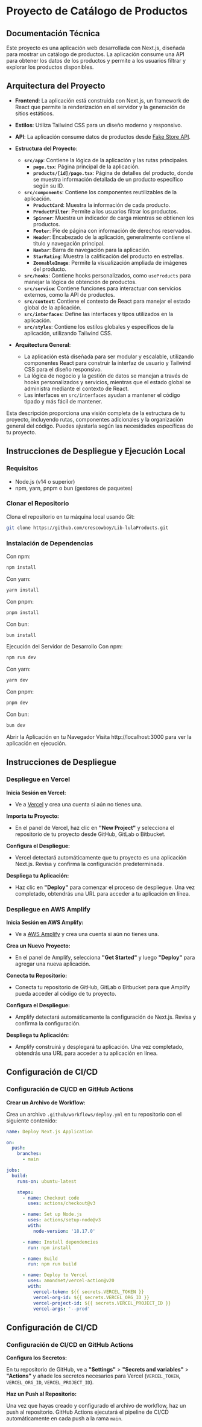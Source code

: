 # Proyecto de Catálogo de Productos

## Documentación Técnica

Este proyecto es una aplicación web desarrollada con Next.js, diseñada para mostrar un catálogo de productos. La aplicación consume una API para obtener los datos de los productos y permite a los usuarios filtrar y explorar los productos disponibles.

## Arquitectura del Proyecto

- **Frontend**: La aplicación está construida con Next.js, un framework de React que permite la renderización en el servidor y la generación de sitios estáticos.

- **Estilos**: Utiliza Tailwind CSS para un diseño moderno y responsivo.

- **API**: La aplicación consume datos de productos desde [Fake Store API](https://fakestoreapi.com/products).

- **Estructura del Proyecto**:
  - **`src/app`**: Contiene la lógica de la aplicación y las rutas principales.
    - **`page.tsx`**: Página principal de la aplicación.
    - **`products/[id]/page.tsx`**: Página de detalles del producto, donde se muestra información detallada de un producto específico según su ID.
  - **`src/components`**: Contiene los componentes reutilizables de la aplicación.
    - **`ProductCard`**: Muestra la información de cada producto.
    - **`ProductFilter`**: Permite a los usuarios filtrar los productos.
    - **`Spinner`**: Muestra un indicador de carga mientras se obtienen los productos.
    - **`Footer`**: Pie de página con información de derechos reservados.
    - **`Header`**: Encabezado de la aplicación, generalmente contiene el título y navegación principal.
    - **`Navbar`**: Barra de navegación para la aplicación.
    - **`StarRating`**: Muestra la calificación del producto en estrellas.
    - **`ZoomableImage`**: Permite la visualización ampliada de imágenes del producto.
  - **`src/hooks`**: Contiene hooks personalizados, como `useProducts` para manejar la lógica de obtención de productos.
  - **`src/service`**: Contiene funciones para interactuar con servicios externos, como la API de productos.
  - **`src/context`**: Contiene el contexto de React para manejar el estado global de la aplicación.
  - **`src/interfaces`**: Define las interfaces y tipos utilizados en la aplicación.
  - **`src/styles`**: Contiene los estilos globales y específicos de la aplicación, utilizando Tailwind CSS.

- **Arquitectura General**:
  - La aplicación está diseñada para ser modular y escalable, utilizando componentes React para construir la interfaz de usuario y Tailwind CSS para el diseño responsivo.
  - La lógica de negocio y la gestión de datos se manejan a través de hooks personalizados y servicios, mientras que el estado global se administra mediante el contexto de React.
  - Las interfaces en `src/interfaces` ayudan a mantener el código tipado y más fácil de mantener.

Esta descripción proporciona una visión completa de la estructura de tu proyecto, incluyendo rutas, componentes adicionales y la organización general del código. Puedes ajustarla según las necesidades específicas de tu proyecto.


## Instrucciones de Despliegue y Ejecución Local

### Requisitos

- Node.js (v14 o superior)
- npm, yarn, pnpm o bun (gestores de paquetes)

### Clonar el Repositorio
Clona el repositorio en tu máquina local usando Git:

```bash
git clone https://github.com/crescowboy/Lib-lulaProducts.git
```
### Instalación de Dependencias

Con npm:

```bash
npm install
```
Con yarn:


```bash
yarn install
```
Con pnpm:

```bash
pnpm install
```
Con bun:

```bash
bun install
```
Ejecución del Servidor de Desarrollo
Con npm:

```bash
npm run dev
```
Con yarn:

```bash
yarn dev
```
Con pnpm:

```bash
pnpm dev
```
Con bun:

```bash
bun dev
```
Abrir la Aplicación en tu Navegador
Visita http://localhost:3000 para ver la aplicación en ejecución.

## Instrucciones de Despliegue

### Despliegue en Vercel

**Inicia Sesión en Vercel:**

- Ve a [Vercel](https://vercel.com) y crea una cuenta si aún no tienes una.

**Importa tu Proyecto:**

- En el panel de Vercel, haz clic en **"New Project"** y selecciona el repositorio de tu proyecto desde GitHub, GitLab o Bitbucket.

**Configura el Despliegue:**

- Vercel detectará automáticamente que tu proyecto es una aplicación Next.js. Revisa y confirma la configuración predeterminada.

**Despliega tu Aplicación:**

- Haz clic en **"Deploy"** para comenzar el proceso de despliegue. Una vez completado, obtendrás una URL para acceder a tu aplicación en línea.

### Despliegue en AWS Amplify

**Inicia Sesión en AWS Amplify:**

- Ve a [AWS Amplify](https://aws.amazon.com/amplify/) y crea una cuenta si aún no tienes una.

**Crea un Nuevo Proyecto:**

- En el panel de Amplify, selecciona **"Get Started"** y luego **"Deploy"** para agregar una nueva aplicación.

**Conecta tu Repositorio:**

- Conecta tu repositorio de GitHub, GitLab o Bitbucket para que Amplify pueda acceder al código de tu proyecto.

**Configura el Despliegue:**

- Amplify detectará automáticamente la configuración de Next.js. Revisa y confirma la configuración.

**Despliega tu Aplicación:**

- Amplify construirá y desplegará tu aplicación. Una vez completado, obtendrás una URL para acceder a tu aplicación en línea.


## Configuración de CI/CD

### Configuración de CI/CD en GitHub Actions

**Crear un Archivo de Workflow:**

Crea un archivo `.github/workflows/deploy.yml` en tu repositorio con el siguiente contenido:

```yaml
name: Deploy Next.js Application

on:
  push:
    branches:
      - main

jobs:
  build:
    runs-on: ubuntu-latest

    steps:
      - name: Checkout code
        uses: actions/checkout@v3

      - name: Set up Node.js
        uses: actions/setup-node@v3
        with:
          node-version: '18.17.0' 

      - name: Install dependencies
        run: npm install

      - name: Build
        run: npm run build

      - name: Deploy to Vercel
        uses: amondnet/vercel-action@v20
        with:
          vercel-token: ${{ secrets.VERCEL_TOKEN }} 
          vercel-org-id: ${{ secrets.VERCEL_ORG_ID }}
          vercel-project-id: ${{ secrets.VERCEL_PROJECT_ID }}
          vercel-args: '--prod'
```

## Configuración de CI/CD

### Configuración de CI/CD en GitHub Actions

**Configura los Secretos:**

En tu repositorio de GitHub, ve a **"Settings"** > **"Secrets and variables"** > **"Actions"** y añade los secretos necesarios para Vercel (`VERCEL_TOKEN`, `VERCEL_ORG_ID`, `VERCEL_PROJECT_ID`).

**Haz un Push al Repositorio:**

Una vez que hayas creado y configurado el archivo de workflow, haz un push al repositorio. GitHub Actions ejecutará el pipeline de CI/CD automáticamente en cada push a la rama `main`.


